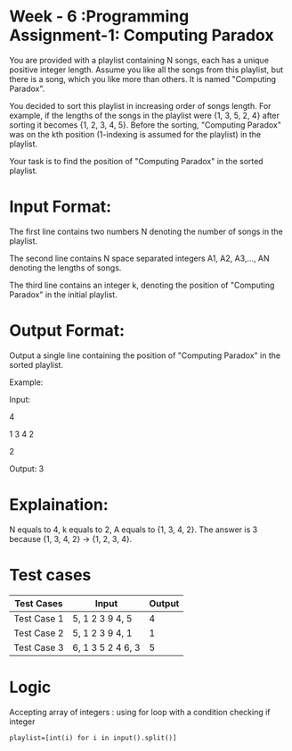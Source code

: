 # Week - 6 :Programming Assignment-1: Computing Paradox

You are provided with a playlist containing N songs, each has a unique positive integer length. Assume you like all the songs from this playlist, but there is a song, which you like more than others.
It is named "Computing Paradox".

You decided to sort this playlist in increasing order of songs length. For example, if the lengths of the songs in the playlist were {1, 3, 5, 2, 4} after sorting it becomes {1, 2, 3, 4, 5}.
Before the sorting, "Computing Paradox" was on the kth position (1-indexing is assumed for the playlist) in the playlist.

Your task is to find the position of "Computing Paradox" in the sorted playlist.

# Input Format:
The first line contains two numbers N denoting the number of songs in the playlist.

The second line contains N space separated integers A1, A2, A3,..., AN denoting the lengths of songs.

The third line contains an integer k, denoting the position of "Computing Paradox" in the initial playlist.

# Output Format:

Output a single line containing the position of "Computing Paradox" in the sorted playlist.

Example:

Input:

4

1 3 4 2

2


Output:
3

# Explaination:
N equals to 4, k equals to 2, A equals to {1, 3, 4, 2}. The answer is 3 because {1, 3, 4, 2} -> {1, 2, 3, 4}.

# Test cases

| Test Cases 	| Input 	| Output 	|
|-------------	|-------------------	|--------	|
| Test Case 1 	| 5, 1 2 3 9 4, 5 	| 4 	|
| Test Case 2 	| 5, 1 2 3 9 4, 1 	| 1 	|
| Test Case 3 	| 6, 1 3 5 2 4 6, 3 	| 5 	|


# Logic

Accepting array of integers : using for loop with a condition checking if integer

  ```python3
  playlist=[int(i) for i in input().split()]

  ```
